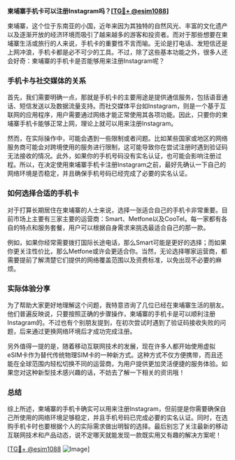 **柬埔寨手机卡可以注册Instagram吗？[[TG💪+ @esim1088](https://t.me/s/esim1088)]**

柬埔寨，这个位于东南亚的小国，近年来因为其独特的自然风光、丰富的文化遗产以及逐渐开放的经济环境而吸引了越来越多的游客和投资者。而对于那些想要在柬埔寨生活或旅行的人来说，手机卡的重要性不言而喻。无论是打电话、发短信还是上网冲浪，手机卡都是必不可少的工具。不过，除了这些基本功能之外，很多人还会好奇：柬埔寨的手机卡是否能够用来注册Instagram呢？

### 手机卡与社交媒体的关系

首先，我们需要明确一点，那就是手机卡的主要用途是提供通信服务，包括语音通话、短信发送以及数据流量支持。而社交媒体平台如Instagram，则是一个基于互联网的应用程序，用户需要通过网络才能正常使用其各项功能。因此，只要你的柬埔寨手机卡能够正常上网，理论上就可以用来注册Instagram。

然而，在实际操作中，可能会遇到一些限制或者问题。比如某些国家或地区的网络服务商可能会对跨境使用的服务进行限制，这可能导致你在尝试注册时遇到验证码无法接收的情况。此外，如果你的手机号码没有实名认证，也可能会影响注册过程。所以，在决定使用柬埔寨手机卡注册Instagram之前，最好先确认一下自己的网络环境是否稳定，并且确保手机号码已经完成了必要的实名认证。

### 如何选择合适的手机卡

对于打算长期居住在柬埔寨的人士来说，选择一张适合自己的手机卡非常重要。目前市场上主要有三家主要的运营商：Smart、Metfone以及CooTel。每一家都有各自的特点和服务套餐，用户可以根据自身需求来挑选最适合自己的那一款。

例如，如果你经常需要拨打国际长途电话，那么Smart可能是更好的选择；而如果你更关注性价比，那么Metfone或许会更适合你。当然，无论选择哪家运营商，都需要提前了解清楚它们提供的网络覆盖范围以及资费标准，以免出现不必要的麻烦。

### 实际体验分享

为了帮助大家更好地理解这个问题，我特意咨询了几位已经在柬埔寨生活的朋友。他们普遍反映说，只要按照正确的步骤操作，柬埔寨的手机卡是可以顺利注册Instagram的。不过也有个别朋友提到，在初次尝试时遇到了验证码接收失败的问题，后来通过更换网络环境后才成功完成注册。

另外值得一提的是，随着移动互联网技术的发展，现在许多人都开始使用虚拟eSIM卡作为替代传统物理SIM卡的一种新方式。这种方式不仅方便携带，而且还能在全球范围内轻松切换不同的运营商，为用户提供更加灵活便捷的服务体验。如果您对这种新型技术感兴趣的话，不妨去了解一下相关的资讯哦！

### 总结

综上所述，柬埔寨的手机卡确实可以用来注册Instagram，但前提是你需要确保自己所使用的网络环境足够稳定，并且手机号码已完成必要的实名认证。同时，在选购手机卡时也要根据个人的实际需求做出明智的选择。最后别忘了关注最新的移动互联网技术和产品动态，说不定哪天就能发现一款既实用又有趣的解决方案呢！

[[TG💪+ @esim1088](https://t.me/s/esim1088) ![Image](https://i.postimg.cc/4NQfJmqS/Snipaste-2025-05-13-00-14-12.png)]
